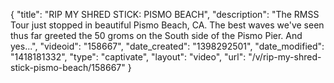 {
    "title": "RIP MY SHRED STICK: PISMO BEACH",
    "description": "The RMSS Tour just stopped in beautiful Pismo Beach, CA. The best waves we've seen thus far greeted the 50 groms on the South side of the Pismo Pier. And yes...",
    "videoid": "158667",
    "date_created": "1398292501",
    "date_modified": "1418181332",
    "type": "captivate",
    "layout": "video",
    "url": "\/v\/rip-my-shred-stick-pismo-beach\/158667"
}
